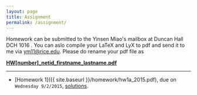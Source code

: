 ```yaml
---
layout: page
title: Assignment
permalink: /assignment/
---
```


Homework can be submitted to the Yinsen Miao's mailbox at Duncan Hall DCH 1016 . You can  aslo compile your  LaTeX and LyX to pdf and send it to me via <ym11@rice.edu>. Please do rename your pdf file as

[**HW[number]_netid_firstname_lastname.pdf**]()

--------------------

- [Homework 1]({{ site.baseurl }}/homework/hw1a_2015.pdf), due on `Wednesday 9/2/2015`, [solutions]().


